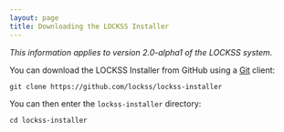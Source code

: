 ```yaml
---
layout: page
title: Downloading the LOCKSS Installer
---
```


*This information applies to version 2.0-alpha1 of the LOCKSS system.*

You can download the LOCKSS Installer from GitHub using a [Git](git) client:

    git clone https://github.com/lockss/lockss-installer

You can then enter the `lockss-installer` directory:

    cd lockss-installer
